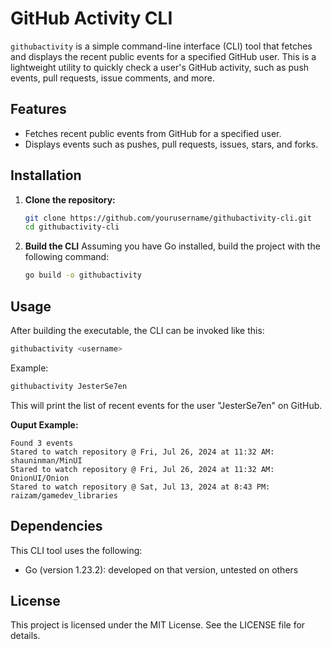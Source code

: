 # GitHub Activity CLI

`githubactivity` is a simple command-line interface (CLI) tool that fetches and displays the recent public events for a specified GitHub user. This is a lightweight utility to quickly check a user's GitHub activity, such as push events, pull requests, issue comments, and more.

## Features

- Fetches recent public events from GitHub for a specified user.
- Displays events such as pushes, pull requests, issues, stars, and forks.

## Installation

1. **Clone the repository:**

   ```bash
   git clone https://github.com/yourusername/githubactivity-cli.git
   cd githubactivity-cli
   ```
2. **Build the CLI**
   Assuming you have Go installed, build the project with the following command:
   ```bash
   go build -o githubactivity

## Usage
After building the executable, the CLI can be invoked like this:
```bash
githubactivity <username>
```
Example:
```bash
githubactivity JesterSe7en
```
This will print the list of recent events for the user "JesterSe7en" on GitHub.

**Ouput Example:**
```
Found 3 events
Stared to watch repository @ Fri, Jul 26, 2024 at 11:32 AM: shauninman/MinUI
Stared to watch repository @ Fri, Jul 26, 2024 at 11:32 AM: OnionUI/Onion
Stared to watch repository @ Sat, Jul 13, 2024 at 8:43 PM: raizam/gamedev_libraries
```

## Dependencies
This CLI tool uses the following:
- Go (version 1.23.2): developed on that version, untested on others

## License
This project is licensed under the MIT License. See the LICENSE file for details.
